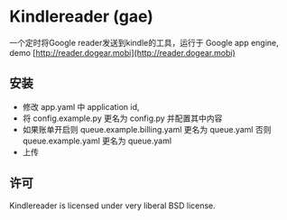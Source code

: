 # Kindlereader (gae)

一个定时将Google reader发送到kindle的工具，运行于 Google app engine, demo [http://reader.dogear.mobi](http://reader.dogear.mobi)

## 安装

* 修改 app.yaml 中 application id,
* 将 config.example.py 更名为 config.py 并配置其中内容
* 如果账单开启则 queue.example.billing.yaml 更名为 queue.yaml 否则 queue.example.yaml 更名为 queue.yaml
* 上传

## 许可

Kindlereader is licensed under very liberal BSD license.